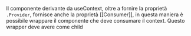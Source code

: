 Il componente derivante da useContext, oltre a fornire la proprietà `.Provider`, fornisce anche la proprietà [[Consumer]], in questa maniera è possibile wrappare il componente che deve consumare il context. Questo wrapper deve avere come child 